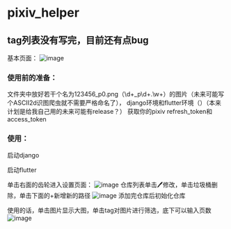 # pixiv_helper

## tag列表没有写完，目前还有点bug

基本页面：
![image](https://github.com/crosage/pixivlib_helper/assets/90540469/d6f3c3da-0e29-47f2-8434-e9c98dfc8c21)

### 使用前的准备：
文件夹中放好若干个名为123456_p0.png（\d+_p\d+\.\w+）的图片（未来可能写个ASCII2d识图爬虫就不需要严格命名了），
django环境和flutter环境（）（本来计划是给我自己用的未来可能有release？）
获取你的pixiv refresh_token和access_token

### 使用：

启动django

启动flutter


单击右面的齿轮进入设置页面：
![image](https://github.com/crosage/pixivlib_helper/assets/90540469/2461b507-eb35-4ee0-b3b6-ec57c0aafc7c)
仓库列表单击🖊修改，单击垃圾桶删除，单击下面的+新增新的路径
![image](https://github.com/crosage/pixivlib_helper/assets/90540469/51246e42-085c-4454-aea6-f41d2bb5b6fc)
添加完仓库后初始化仓库

使用的话，单击图片显示大图，单击tag对图片进行筛选，底下可以输入页数
![image](https://github.com/crosage/pixivlib_helper/assets/90540469/80eabb4f-97e5-4aa3-a4c0-0d53448b3d08)


